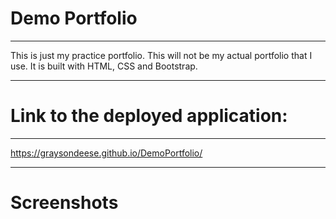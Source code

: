 # Demo Portfolio
*****
This is just my practice portfolio. This will not be my actual portfolio that I use. It is built with HTML, CSS and Bootstrap.
****
# Link to the deployed application:
****
https://graysondeese.github.io/DemoPortfolio/
****
# Screenshots



